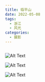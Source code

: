```yaml
---
title: 临平山
date: 2022-05-08
tags:
  - 浙江
  - 风光
categories:
  - 摄影
---
```


<img src="https://www.ohpooh.space/%E6%91%84%E5%BD%B1%2F%E4%B8%B4%E5%B9%B3%E5%B1%B1%2Fhaou-4114.jpg" alt="">

<!-- more -->

![Alt Text](https://www.ohpooh.space/%E6%91%84%E5%BD%B1%2F%E4%B8%B4%E5%B9%B3%E5%B1%B1%2Fhaou-4091.jpg)

![Alt Text](https://www.ohpooh.space/%E6%91%84%E5%BD%B1%2F%E4%B8%B4%E5%B9%B3%E5%B1%B1%2Fhaou-4096.jpg)

![Alt Text](https://www.ohpooh.space/%E6%91%84%E5%BD%B1%2F%E4%B8%B4%E5%B9%B3%E5%B1%B1%2Fhaou-4102.jpg)
